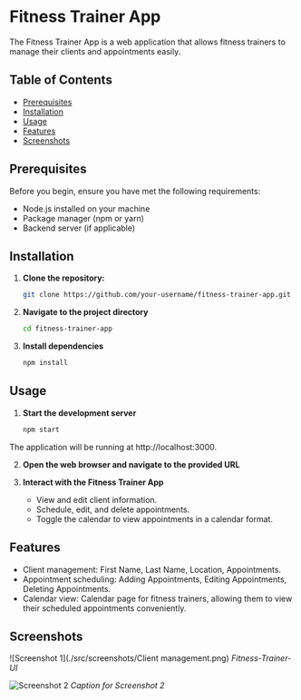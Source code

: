# Fitness Trainer App

The Fitness Trainer App is a web application that allows fitness trainers to manage their clients and appointments easily.

## Table of Contents

- [Prerequisites](#prerequisites)
- [Installation](#installation)
- [Usage](#usage)
- [Features](#features)
- [Screenshots](#screenshots)
  
## Prerequisites

Before you begin, ensure you have met the following requirements:

- Node.js installed on your machine
- Package manager (npm or yarn)
- Backend server (if applicable)

## Installation

1. **Clone the repository:**

   ```bash
   git clone https://github.com/your-username/fitness-trainer-app.git
2. **Navigate to the project directory**
    ```bash
    cd fitness-trainer-app
3. **Install dependencies**

   ```bash
   npm install
## Usage

1. **Start the development server**
   ```bash
   npm start

  The application will be running at http://localhost:3000.
  
2. **Open the web browser and navigate to the provided URL**
3. **Interact with the Fitness Trainer App**

    - View and edit client information.
    - Schedule, edit, and delete appointments.
    - Toggle the calendar to view appointments in a calendar format.
  
## Features
  - Client management: First Name, Last Name, Location, Appointments.
  - Appointment scheduling: Adding Appointments, Editing Appointments, Deleting Appointments.
  - Calendar view: Calendar page for fitness trainers, allowing them to view their scheduled appointments conveniently. 


## Screenshots

![Screenshot 1](./src/screenshots/Client management.png)
*Fitness-Trainer-UI*

![Screenshot 2](./src/screenshots/screenshot2.png)
*Caption for Screenshot 2*
